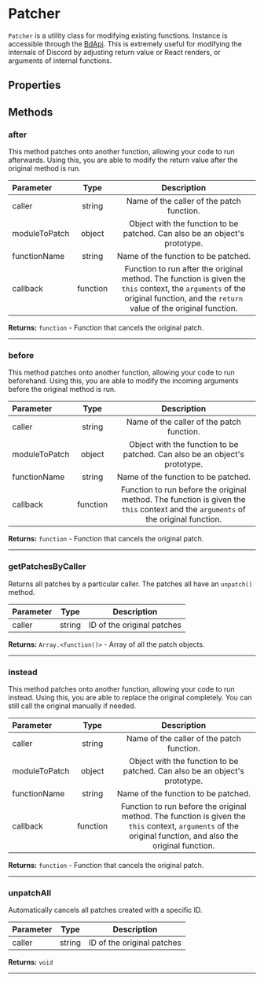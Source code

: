 # Patcher

`Patcher` is a utility class for modifying existing functions. Instance is accessible through the [BdApi](./bdapi).
This is extremely useful for modifying the internals of Discord by adjusting return value or React renders, or arguments of internal functions.

## Properties



## Methods

### after
This method patches onto another function, allowing your code to run afterwards.
Using this, you are able to modify the return value after the original method is run.

| Parameter |  Type  |       Description      |
|:----------|:------:|:----------------------:|
caller|string|Name of the caller of the patch function.
moduleToPatch|object|Object with the function to be patched. Can also be an object's prototype.
functionName|string|Name of the function to be patched.
callback|function|Function to run after the original method. The function is given the `this` context, the `arguments` of the original function, and the `return` value of the original function.

**Returns:** `function` - Function that cancels the original patch.
___

### before
This method patches onto another function, allowing your code to run beforehand.
Using this, you are able to modify the incoming arguments before the original method is run.

| Parameter |  Type  |       Description      |
|:----------|:------:|:----------------------:|
caller|string|Name of the caller of the patch function.
moduleToPatch|object|Object with the function to be patched. Can also be an object's prototype.
functionName|string|Name of the function to be patched.
callback|function|Function to run before the original method. The function is given the `this` context and the `arguments` of the original function.

**Returns:** `function` - Function that cancels the original patch.
___

### getPatchesByCaller
Returns all patches by a particular caller. The patches all have an `unpatch()` method.

| Parameter |  Type  |       Description      |
|:----------|:------:|:----------------------:|
caller|string|ID of the original patches

**Returns:** `Array.<function()>` - Array of all the patch objects.
___

### instead
This method patches onto another function, allowing your code to run instead.
Using this, you are able to replace the original completely. You can still call the original manually if needed.

| Parameter |  Type  |       Description      |
|:----------|:------:|:----------------------:|
caller|string|Name of the caller of the patch function.
moduleToPatch|object|Object with the function to be patched. Can also be an object's prototype.
functionName|string|Name of the function to be patched.
callback|function|Function to run before the original method. The function is given the `this` context, `arguments` of the original function, and also the original function.

**Returns:** `function` - Function that cancels the original patch.
___

### unpatchAll
Automatically cancels all patches created with a specific ID.

| Parameter |  Type  |       Description      |
|:----------|:------:|:----------------------:|
caller|string|ID of the original patches

**Returns:** `void`
___

